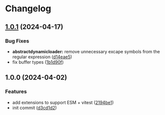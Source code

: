 # Changelog

## [1.0.1](https://github.com/npdmjs/core/compare/v1.0.0...v1.0.1) (2024-04-17)


### Bug Fixes

* **abstractdynamicloader:** remove unnecessary excape symbols from the regular expression ([d14eae5](https://github.com/npdmjs/core/commit/d14eae5b371d917bd0fdf6d7d023a1cc2e2ae9cd))
* fix buffer types ([1b1d90f](https://github.com/npdmjs/core/commit/1b1d90f436305e60eec9d8adaab6d4231600b535))

## 1.0.0 (2024-04-02)


### Features

* add extensions to support ESM + vitest ([2194be1](https://github.com/npdmjs/core/commit/2194be143e9ff2769cea6c991dca5ab528b4926b))
* init commit ([d3cd1d2](https://github.com/npdmjs/core/commit/d3cd1d21da2732811e67c0280895865e597120cf))
